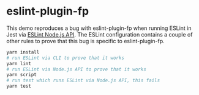 # eslint-plugin-fp

This demo reproduces a bug with eslint-plugin-fp when running ESLint in Jest via [ESLint Node.js API](https://eslint.org/docs/developer-guide/nodejs-api). The ESLint configuration contains a couple of other rules to prove that this bug is specific to eslint-plugin-fp.

```sh
yarn install
# run ESLint via CLI to prove that it works
yarn lint
# run ESLint via Node.js API to prove that it works
yarn script
# run test which runs ESLint via Node.js API, this fails
yarn test
```
